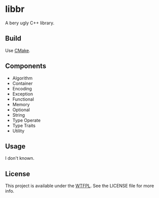 # libbr

A bery ugly C++ library.

## Build

Use [CMake](https://cmake.org/).

## Components

- Algorithm
- Container
- Encoding
- Exception
- Functional
- Memory
- Optional
- String
- Type Operate
- Type Traits
- Utility

## Usage

I don't known.

## License

This project is available under the [WTFPL](http://www.wtfpl.net/). See the LICENSE file for more info.